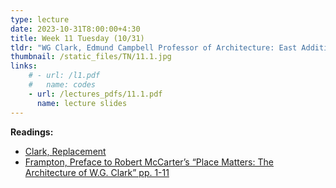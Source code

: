 ```yaml
---
type: lecture
date: 2023-10-31T8:00:00+4:30
title: Week 11 Tuesday (10/31)
tldr: "WG Clark, Edmund Campbell Professor of Architecture: East Addition & Selected Works"
thumbnail: /static_files/TN/11.1.jpg
links: 
    # - url: /l1.pdf
    #   name: codes
    - url: /lectures_pdfs/11.1.pdf
      name: lecture slides
---
```

**Readings:**
- [Clark, Replacement](/readings_pdfs/week2/TH/r1.pdf)
- [Frampton, Preface to Robert McCarter’s “Place Matters: The Architecture of W.G. Clark” pp. 1-11](/readings_pdfs/week2/TH/r2.pdf)



